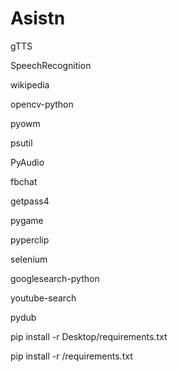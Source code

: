 # Asistn
gTTS

SpeechRecognition

wikipedia

opencv-python

pyowm

psutil

PyAudio

fbchat

getpass4

pygame

pyperclip

selenium

googlesearch-python

youtube-search

pydub

pip install -r Desktop/requirements.txt

pip install -r /requirements.txt


